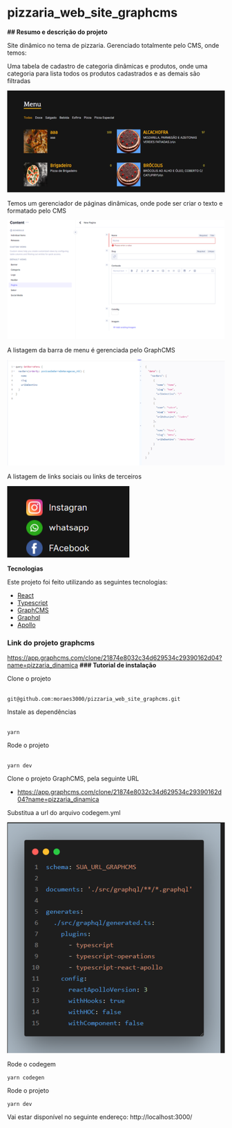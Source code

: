 # pizzaria_web_site_graphcms
**## Resumo e descrição do projeto**

<p>Site dinâmico no tema de pizzaria. Gerenciado totalmente pelo CMS, onde temos:</p>
<p>Uma tabela de cadastro de categoria dinâmicas e produtos, onde uma categoria para lista todos os produtos cadastrados e as demais são filtradas </p>
<img src="./public/assets/img1.png"/>

<p>Temos um gerenciador de páginas dinâmicas, onde pode ser criar o texto e formatado pelo CMS</p>
<img src="./public/assets/img2.png"/>


<p>A listagem da barra de menu é  gerenciada pelo GraphCMS</p>
<img src="./public/assets/img3.png"/>

<p>A listagem de links sociais ou links de terceiros</p>
<img src="./public/assets/social.png"/>








****Tecnologias****

Este projeto foi feito utilizando as seguintes tecnologias:

- [React](https://reactjs.org/)
- [Typescript](https://www.typescriptlang.org/)
- [GraphCMS](https://app.graphcms.com/)
- [Graphql](https://graphql.org/)
- [Apollo](https://www.apollographql.com/)

### Link do projeto graphcms
https://app.graphcms.com/clone/21874e8032c34d629534c29390162d04?name=pizzaria_dinamica
**### Tutorial de instalação**

Clone o projeto

```term

git@github.com:moraes3000/pizzaria_web_site_graphcms.git
```

Instale as dependências

```term

yarn

```

Rode o projeto

```term

yarn dev

```

Clone o projeto GraphCMS, pela seguinte URL
 - https://app.graphcms.com/clone/21874e8032c34d629534c29390162d04?name=pizzaria_dinamica

<p>Substitua a url do arquivo codegem.yml</p>
<img src="./public/assets/img5.png"/>

Rode o codegem
``` term
yarn codegen

```
Rode o projeto
``` term
yarn dev

```

Vai estar disponível no seguinte endereço:
http://localhost:3000/